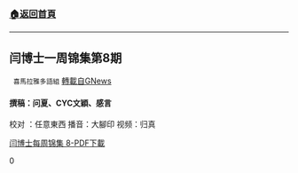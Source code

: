 ###  [:house:返回首頁](https://github.com/ourhimalayas/txt)
---

## 闫博士一周锦集第8期
` 喜馬拉雅多語組` [轉載自GNews](https://gnews.org/zh-hans/970173/)

#### 撰稿：问夏、CYC文穎、感言
校对 ：任意東西
播音：大腳印
视频：归真

[闫博士每周锦集 8-PDF](https://gnews.org/wp-content/uploads/2021/03/閆博士每週錦集-8-P.pdf)[下載](https://gnews.org/wp-content/uploads/2021/03/閆博士每週錦集-8-P.pdf)

0
